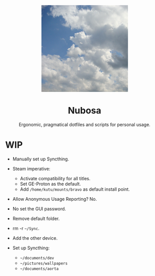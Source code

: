<div align="center">
<img src="./header.jpg" width="275">
<h1>Nubosa</h1>

Ergonomic, pragmatical dotfiles and scripts for personal usage.
</div>


# WIP

- Manually set up Syncthing.

- Steam imperative:
    - Activate compatibility for all titles.
    - Set GE-Proton as the default.
    - Add `/home/kutu/mounts/bravo` as default install point.

- Allow Anonymous Usage Reporting? No.
- No set the GUI password.
- Remove default folder.
- rm -r `~/Sync`.
- Add the other device.
- Set up Syncthing:
    - `~/documents/dev`
    - `~/pictures/wallpapers`
    - `~/documents/aorta`
